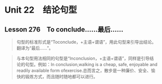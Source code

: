 ﻿ # Unit 22　结论句型
 ## Lesson 276　To conclude……最后……
 
> 句型的标准形式是“Toconclude，+主语+谓语”，用此句型来引导出结论。翻译为“最后……”。

> 与本句型用法相同的句型是“Inconclusion，+主语+谓语”，同样是引导结论的句型。例如：In conclusion,walking is a cheap, safe, enjoyable and readily available form ofexercise.总而言之，散步是一种廉价、安全、愉快的锻炼方式，而且随时随地都可以进行。


 